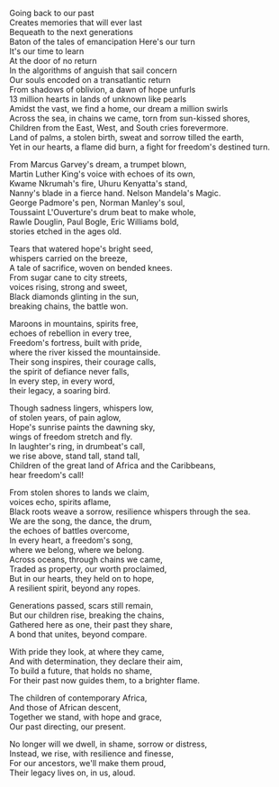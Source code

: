 Going back to our past  
Creates memories that will ever last  
Bequeath to the next generations  
Baton of the tales of emancipation
Here's our turn  
It's our time to learn  
At the door of no return  
In the algorithms of anguish that sail concern  
Our souls encoded on a transatlantic return  
From shadows of oblivion, a dawn of hope unfurls  
13 million hearts in lands of unknown like pearls  
Amidst the vast, we find a home, our dream a million swirls  
Across the sea, in chains we came, torn from sun-kissed shores,  
Children from the East, West, and South cries forevermore.  
Land of palms, a stolen birth, sweat and sorrow tilled the earth,  
Yet in our hearts, a flame did burn, a fight for freedom's destined turn.

From Marcus Garvey's dream, a trumpet blown,  
Martin Luther King's voice with echoes of its own,  
Kwame Nkrumah's fire, Uhuru Kenyatta's stand,  
Nanny's blade in a fierce hand. Nelson Mandela's Magic.  
George Padmore's pen, Norman Manley's soul,  
Toussaint L'Ouverture's drum beat to make whole,  
Rawle Douglin, Paul Bogle, Eric Williams bold,  
stories etched in the ages old.

Tears that watered hope's bright seed,  
whispers carried on the breeze,  
A tale of sacrifice, woven on bended knees.  
From sugar cane to city streets,  
voices rising, strong and sweet,  
Black diamonds glinting in the sun,  
breaking chains, the battle won.

Maroons in mountains, spirits free,  
echoes of rebellion in every tree,  
Freedom's fortress, built with pride,  
where the river kissed the mountainside.  
Their song inspires, their courage calls,  
the spirit of defiance never falls,  
In every step, in every word,  
their legacy, a soaring bird.

Though sadness lingers, whispers low,  
of stolen years, of pain aglow,  
Hope's sunrise paints the dawning sky,  
wings of freedom stretch and fly.  
In laughter's ring, in drumbeat's call,  
we rise above, stand tall, stand tall,  
Children of the great land of Africa and the Caribbeans,  
hear freedom's call!

From stolen shores to lands we claim,  
voices echo, spirits aflame,  
Black roots weave a sorrow, resilience whispers through the sea.  
We are the song, the dance, the drum,  
the echoes of battles overcome,  
In every heart, a freedom's song,  
where we belong, where we belong.  
Across oceans, through chains we came,  
Traded as property, our worth proclaimed,  
But in our hearts, they held on to hope,  
A resilient spirit, beyond any ropes.

Generations passed, scars still remain,  
But our children rise, breaking the chains,  
Gathered here as one, their past they share,  
A bond that unites, beyond compare.

With pride they look, at where they came,  
And with determination, they declare their aim,  
To build a future, that holds no shame,  
For their past now guides them, to a brighter flame.

The children of contemporary Africa,  
And those of African descent,  
Together we stand, with hope and grace,  
Our past directing, our present.

No longer will we dwell, in shame, sorrow or distress,  
Instead, we rise, with resilience and finesse,  
For our ancestors, we'll make them proud,  
Their legacy lives on, in us, aloud.
